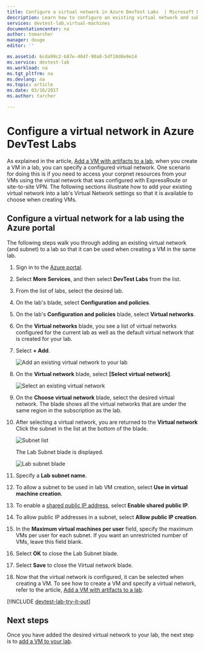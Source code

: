 ```yaml
---
title: Configure a virtual network in Azure DevTest Labs  | Microsoft Docs
description: Learn how to configure an existing virtual network and subnet, and use them in a VM with Azure DevTest Labs
services: devtest-lab,virtual-machines
documentationcenter: na
author: tomarcher
manager: douge
editor: ''

ms.assetid: 6cda99c2-b87e-4047-90a0-5df10d8e9e14
ms.service: devtest-lab
ms.workload: na
ms.tgt_pltfrm: na
ms.devlang: na
ms.topic: article
ms.date: 03/16/2017
ms.author: tarcher

---
```

# Configure a virtual network in Azure DevTest Labs
As explained in the article, [Add a VM with artifacts to a lab](devtest-lab-add-vm-with-artifacts.md), when you create a VM in a lab, you can specify a configured virtual network. 
One scenario for doing this is if you need to access your corpnet resources from your VMs using the virtual network that was configured with ExpressRoute or site-to-site VPN. 
The following sections illustrate how to add your existing virtual network into a lab's Virtual Network settings so that it is available to choose when creating VMs.

## Configure a virtual network for a lab using the Azure portal
The following steps walk you through adding an existing virtual network (and subnet) to a lab so that it can be used when creating a VM in the same lab. 

1. Sign in to the [Azure portal](http://go.microsoft.com/fwlink/p/?LinkID=525040).
2. Select **More Services**, and then select **DevTest Labs** from the list.
3. From the list of labs, select the desired lab. 
4. On the lab's blade, select **Configuration and policies**.
5. On the lab's **Configuration and policies** blade, select **Virtual networks**.
6. On the **Virtual networks** blade, you see a list of virtual networks configured for the current lab as well
   as the default virtual network that is created for your lab. 
7. Select **+ Add**.
   
    ![Add an existing virtual network to your lab](./media/devtest-lab-configure-vnet/lab-settings-vnet-add.png)
8. On the **Virtual network** blade, select **[Select virtual network]**.
   
    ![Select an existing virtual network](./media/devtest-lab-configure-vnet/lab-settings-vnets-vnet1.png)
9. On the **Choose virtual network** blade, select the desired virtual network. The blade shows all the virtual networks that are under the same region in the subscription as the lab.  
10. After selecting a virtual network, you are returned to the **Virtual network** Click the subnet in the list at the bottom of the blade.

    ![Subnet list](./media/devtest-lab-configure-vnet/lab-settings-vnets-vnet2.png)
    
    The Lab Subnet blade is displayed.

    ![Lab subnet blade](./media/devtest-lab-configure-vnet/lab-subnet.png)

11. Specify a **Lab subnet name**.
12. To allow a subnet to be used in lab VM creation, select **Use in virtual machine creation**.
13. To enable a [shared public IP address](devtest-lab-shared-ip.md), select **Enable shared public IP**.
14. To allow public IP addresses in a subnet, select **Allow public IP creation**.
15. In the **Maximum virtual machines per user** field, specify the maximum VMs per user for each subnet. If you want an unrestricted number of VMs, leave this field blank.
16. Select **OK** to close the Lab Subnet blade.
17. Select **Save** to close the Virtual network blade.
18. Now that the virtual network is configured, it can be selected when creating a VM. 
    To see how to create a VM and specify a virtual network, refer to the article, [Add a VM with artifacts to a lab](devtest-lab-add-vm-with-artifacts.md). 

[!INCLUDE [devtest-lab-try-it-out](../../includes/devtest-lab-try-it-out.md)]

## Next steps
Once you have added the desired virtual network to your lab, the next step is to [add a VM to your lab](devtest-lab-add-vm-with-artifacts.md).

